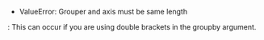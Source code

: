 - ValueError: Grouper and axis must be same length
 
 : This can occur if you are using double brackets in the groupby argument.
